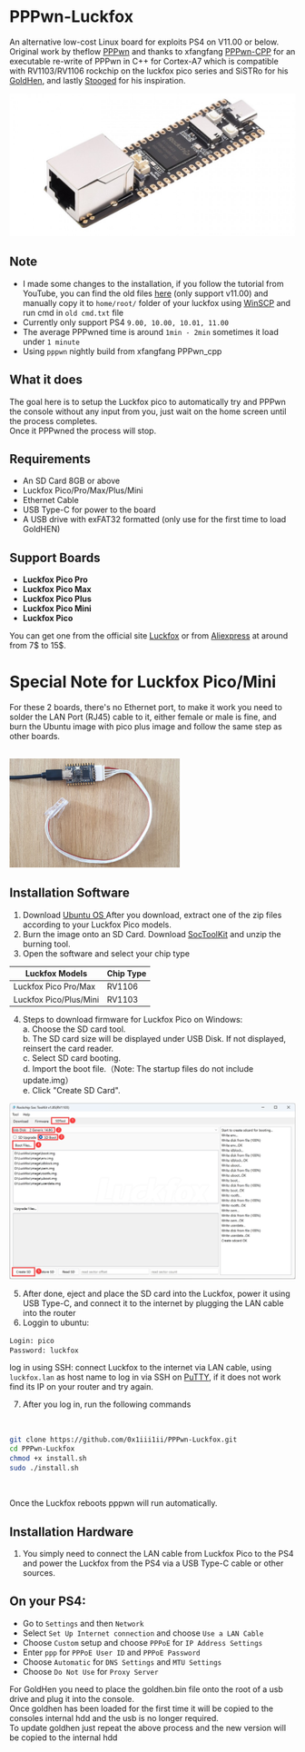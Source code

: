 # PPPwn-Luckfox

An alternative low-cost Linux board for exploits PS4 on V11.00 or below.<br>
Original work by theflow <a href=https://github.com/TheOfficialFloW/PPPwn>PPPwn</a> 
and thanks to xfangfang <a href=https://github.com/xfangfang/PPPwn_cpp>PPPwn-CPP</a> for an executable re-write of PPPwn in C++ for Cortex-A7 which is compatible with RV1103/RV1106 rockchip
on the luckfox pico series and SiSTRo for his <a href=https://github.com/GoldHEN/GoldHEN>GoldHen</a>, and lastly <a href=https://github.com/stooged/PI-Pwn>Stooged</a> for his inspiration. <br>

![](https://github.com/0x1iii1ii/PPPwn-Luckfox/blob/main/images/image1.jpg)

## Note

- I made some changes to the installation, if you follow the tutorial from YouTube, you can find the old files <a href=https://drive.google.com/file/d/1wF3EvgBBeNKX5c05TMBPtBvTrYc4oFWb/view>here</a> (only support v11.00)
and manually copy it to `home/root/` folder of your luckfox using <a href=https://sourceforge.net/projects/winscp/ >WinSCP</a> and run cmd in `old cmd.txt` file
- Currently only support PS4 `9.00, 10.00, 10.01, 11.00`
- The average PPPwned time is around `1min - 2min` sometimes it load under `1 minute`
- Using `pppwn` nightly build from xfangfang PPPwn_cpp <be>

## What it does

The goal here is to setup the Luckfox pico to automatically try and PPPwn the console without any input from you, just wait on the home screen until the process completes.<br>
Once it PPPwned the process will stop. <br>

## Requirements

- An SD Card 8GB or above
- Luckfox Pico/Pro/Max/Plus/Mini
- Ethernet Cable
- USB Type-C for power to the board
- A USB drive with exFAT32 formatted (only use for the first time to load GoldHEN)

## Support Boards

- <b>Luckfox Pico Pro</b><br>
- <b>Luckfox Pico Max</b><br>
- <b>Luckfox Pico Plus</b><br>
- <b>Luckfox Pico Mini</b><br>
- <b>Luckfox Pico </b><br>

You can get one from the official site <a href=https://www.luckfox.com>Luckfox</a>  or from <a href=https://www.aliexpress.com/item/1005006083739388.html>Aliexpress</a> at around from 7$ to 15$.

# Special Note for Luckfox Pico/Mini
For these 2 boards, there's no Ethernet port, to make it work you need to solder the LAN Port (RJ45) cable to it, either female or male is fine, and burn the Ubuntu image with pico plus image and follow the same step as other boards.

<br>

<img src="https://github.com/0x1iii1ii/PPPwn-Luckfox/blob/main/images/image.jpg" alt="Luckfox Pico Mini" width="300">

## Installation Software

1. Download <a href=https://drive.google.com/drive/folders/1sFUWjYpDDisf92q9EwP1Ia7lHgp9PaFS>Ubuntu OS </a> After you download, extract one of the zip files according to your Luckfox Pico models. <br>
2. Burn the image onto an SD Card. Download <a href=https://drive.google.com/file/d/1ALo4G7rEaF1GNhUHINoYHT_RGWGddzYw>SocToolKit</a> and unzip the burning tool.
3. Open the software and select your chip type

Luckfox Models  | Chip Type
------------- | -------------
Luckfox Pico Pro/Max  | RV1106
Luckfox Pico/Plus/Mini  | RV1103 

4. Steps to download firmware for Luckfox Pico on Windows: <br>
  a. Choose the SD card tool.<br>
  b. The SD card size will be displayed under USB Disk. If not displayed, reinsert the card reader.<br>
  c. Select SD card booting.<br>
  d. Import the boot file.（Note: The startup files do not include update.img）<br>
  e. Click "Create SD Card".<br>

<img src="https://github.com/0x1iii1ii/PPPwn-Luckfox/blob/main/images/image2.jpg" alt="Luckfox Pico Mini" width="600">

5. After done, eject and place the SD card into the Luckfox, power it using USB Type-C, and connect it to the internet by plugging the LAN cable into the router<br>
6. Loggin to ubuntu:

`Login: pico` <br>
`Password: luckfox` <be>

log in using SSH: connect Luckfox to the internet via LAN cable, using `luckfox.lan` as host name to log in via SSH on <a href=https://putty.org>PuTTY</a>, if it does not work find its IP on your router and try again.

7. After you log in, run the following commands

<br>

```sh
git clone https://github.com/0x1iii1ii/PPPwn-Luckfox.git
cd PPPwn-Luckfox
chmod +x install.sh
sudo ./install.sh
```

<br>

Once the Luckfox reboots pppwn will run automatically.<br>

## Installation Hardware

1. You simply need to connect the LAN cable from Luckfox Pico to the PS4 and power the Luckfox from the PS4 via a USB Type-C cable or other sources.

## On your PS4:<br>

- Go to `Settings` and then `Network`<br>
- Select `Set Up Internet connection` and choose `Use a LAN Cable`<br>
- Choose `Custom` setup and choose `PPPoE` for `IP Address Settings`<br>
- Enter `ppp` for `PPPoE User ID` and `PPPoE Password`<br>
- Choose `Automatic` for `DNS Settings` and `MTU Settings`<br>
- Choose `Do Not Use` for `Proxy Server`<br>

For GoldHen you need to place the goldhen.bin file onto the root of a usb drive and plug it into the console.<br>
Once goldhen has been loaded for the first time it will be copied to the consoles internal hdd and the usb is no longer required.<br>
To update goldhen just repeat the above process and the new version will be copied to the internal hdd<br>

